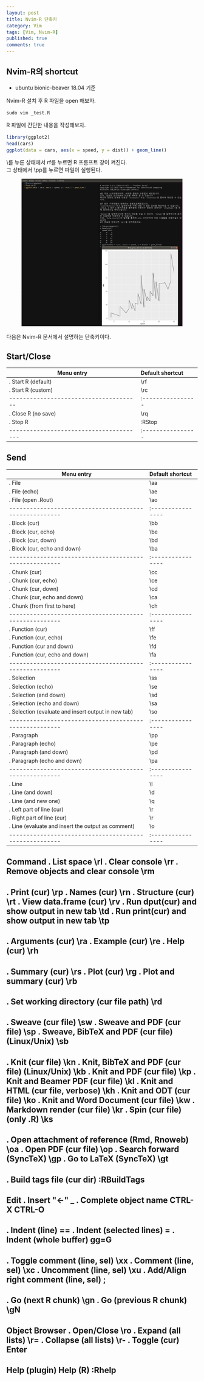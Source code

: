 ```yaml
---
layout: post
title: Nvim-R 단축키
category: Vim
tags: [Vim, Nvim-R]
published: true
comments: true
---
```


Nvim-R의 shortcut
----------------
 - ubuntu bionic-beaver 18.04 기준

Nvim-R 설치 후 R 파일을 open 해보자.

``` console
sudo vim _test.R
```

R 파일에 간단한 내용을 작성해보자.

``` r
library(ggplot2)
head(cars)
ggplot(data = cars, aes(x = speed, y = dist)) + geom_line()
```
\\를 누른 상태에서 rf를 누르면 R 프롬프트 창이 켜진다.  
그 상태에서 \pp를 누르면 파일이 실행된다.

<center>
<figure>
<img src="/assets/images/Vim/nvim-r-shortcuts.png" alt="">
</figure>
</center>


다음은 Nvim-R 문서에서 설명하는 단축키이다.

Start/Close
----------------

|   Menu entry                          | Default shortcut
|---------------------------------------|:----------------
| . Start R (default)                   |              \rf
| . Start R (custom)                    |              \rc
| --------------------------------------|:----------------
| . Close R (no save)                   |              \rq
| . Stop R                              |           :RStop
|---------------------------------------|:----------------

Send
----------------

|   Menu entry                                         | Default shortcut
|------------------------------------------------------|:----------------
| . File                                               |              \aa
| . File (echo)                                        |              \ae
| . File (open .Rout)                                  |              \ao
|------------------------------------------------------|:----------------
| . Block (cur)                                        |              \bb
| . Block (cur, echo)                                  |              \be
| . Block (cur, down)                                  |              \bd
| . Block (cur, echo and down)                         |              \ba
|------------------------------------------------------|:----------------
| . Chunk (cur)                                        |              \cc
| . Chunk (cur, echo)                                  |              \ce
| . Chunk (cur, down)                                  |              \cd
| . Chunk (cur, echo and down)                         |              \ca
| . Chunk (from first to here)                         |              \ch
|------------------------------------------------------|:----------------
| . Function (cur)                                     |              \ff
| . Function (cur, echo)                               |              \fe
| . Function (cur and down)                            |              \fd
| . Function (cur, echo and down)                      |              \fa
|------------------------------------------------------|:----------------
| . Selection                                          |              \ss
| . Selection (echo)                                   |              \se
| . Selection (and down)                               |              \sd
| . Selection (echo and down)                          |              \sa
| . Selection (evaluate and insert output in new tab)  |              \so
|------------------------------------------------------|:----------------
| . Paragraph                                          |              \pp
| . Paragraph (echo)                                   |              \pe
| . Paragraph (and down)                               |              \pd
| . Paragraph (echo and down)                          |              \pa
|------------------------------------------------------|:----------------
| . Line                                               |               \l
| . Line (and down)                                    |               \d
| . Line (and new one)                                 |               \q
| . Left part of line (cur)                            |         \r<Left>
| . Right part of line (cur)                           |        \r<Right>
| . Line (evaluate and insert the output as comment)   |               \o
|------------------------------------------------------|:----------------

Command
  . List space                                         \rl
  . Clear console                                      \rr
  . Remove objects and clear console                   \rm
  --------------------------------------------------------
  . Print (cur)                                        \rp
  . Names (cur)                                        \rn
  . Structure (cur)                                    \rt
  . View data.frame (cur)                              \rv
  . Run dput(cur) and show output in new tab           \td
  . Run print(cur) and show output in new tab          \tp
  --------------------------------------------------------
  . Arguments (cur)                                    \ra
  . Example (cur)                                      \re
  . Help (cur)                                         \rh
  --------------------------------------------------------
  . Summary (cur)                                      \rs
  . Plot (cur)                                         \rg
  . Plot and summary (cur)                             \rb
  --------------------------------------------------------
  . Set working directory (cur file path)              \rd
  --------------------------------------------------------
  . Sweave (cur file)                                  \sw
  . Sweave and PDF (cur file)                          \sp
  . Sweave, BibTeX and PDF (cur file) (Linux/Unix)     \sb
  --------------------------------------------------------
  . Knit (cur file)                                    \kn
  . Knit, BibTeX and PDF (cur file) (Linux/Unix)       \kb
  . Knit and PDF (cur file)                            \kp
  . Knit and Beamer PDF (cur file)                     \kl
  . Knit and HTML (cur file, verbose)                  \kh
  . Knit and ODT (cur file)                            \ko
  . Knit and Word Document (cur file)                  \kw
  . Markdown render (cur file)                         \kr
  . Spin (cur file) (only .R)                          \ks
  --------------------------------------------------------
  . Open attachment of reference (Rmd, Rnoweb)         \oa
  . Open PDF (cur file)                                \op
  . Search forward (SyncTeX)                           \gp
  . Go to LaTeX (SyncTeX)                              \gt
  --------------------------------------------------------
  . Build tags file (cur dir)                  :RBuildTags
-----------------------------------------------------------

Edit
  . Insert "<-"                                          _
  . Complete object name                     CTRL-X CTRL-O
  --------------------------------------------------------
  . Indent (line)                                       ==
  . Indent (selected lines)                              =
  . Indent (whole buffer)                             gg=G
  --------------------------------------------------------
  . Toggle comment (line, sel)                         \xx
  . Comment (line, sel)                                \xc
  . Uncomment (line, sel)                              \xu
  . Add/Align right comment (line, sel)                 \;
  --------------------------------------------------------
  . Go (next R chunk)                                  \gn
  . Go (previous R chunk)                              \gN
-----------------------------------------------------------

Object Browser
  . Open/Close                                         \ro
  . Expand (all lists)                                 \r=
  . Collapse (all lists)                               \r-
  . Toggle (cur)                                     Enter
-----------------------------------------------------------

Help (plugin)
Help (R)                                            :Rhelp
-----------------------------------------------------------

